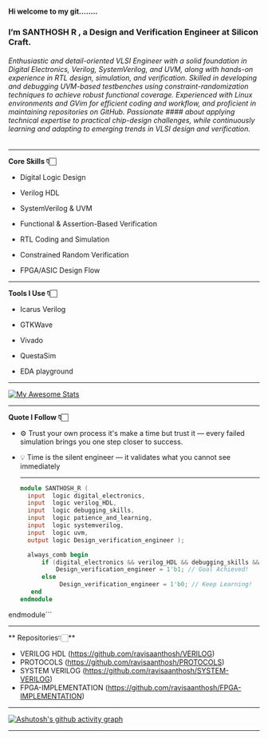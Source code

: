 #### Hi welcome to my git........
### I’m  SANTHOSH R , a Design and Verification Engineer at Silicon Craft.
  ###### Enthusiastic and detail-oriented VLSI Engineer with a solid foundation in Digital Electronics, Verilog, SystemVerilog, and UVM, along with hands-on experience in RTL design, simulation, and verification. Skilled in developing and debugging UVM-based testbenches using constraint-randomization techniques to achieve robust functional coverage. Experienced with Linux environments and GVim for efficient coding and workflow, and proficient in maintaining repositories on GitHub. Passionate #### about applying technical expertise to practical chip-design challenges, while continuously learning and adapting to emerging trends in VLSI design and verification.
  
---

**Core Skills 👇🏻**

- Digital Logic Design

- Verilog HDL

- SystemVerilog & UVM

- Functional & Assertion-Based Verification

- RTL Coding and Simulation

- Constrained Random Verification

- FPGA/ASIC Design Flow
  
---

**Tools I Use 👇🏻**

- Icarus Verilog

- GTKWave

- Vivado

- QuestaSim

- EDA playground

---

  [![My Awesome Stats](https://awesome-github-stats.azurewebsites.net/user-stats/ravisaanthosh?cardType=level&theme=highcontrast&preferLogin=false)](https://git.io/awesome-stats-card)

---
**Quote I Follow 👇🏻**
- ⚙️ Trust your own process it's make a time but trust it — every failed simulation brings you one step closer to success.
  
- 💡 Time is the silent engineer — it validates what you cannot see immediately
  
  ---
  ```verilog
  module SANTHOSH_R (
    input  logic digital_electronics,
    input  logic verilog_HDL,
    input  logic debugging_skills,
    input  logic patience_and_learning,
    input  logic systemverilog,
    input  logic uvm,
    output logic Design_verification_engineer );

    always_comb begin
        if (digital_electronics && verilog_HDL && debugging_skills && patience_and_learning && systemverilog && uvm)
            Design_verification_engineer = 1'b1; // Goal Achieved!
        else
             Design_verification_engineer = 1'b0; // Keep Learning!
     end
  endmodule

endmodule```



---

** Repositories👇🏻**
- VERILOG HDL (https://github.com/ravisaanthosh/VERILOG)
- PROTOCOLS (https://github.com/ravisaanthosh/PROTOCOLS)
- SYSTEM VERILOG (https://github.com/ravisaanthosh/SYSTEM-VERILOG)
- FPGA-IMPLEMENTATION (https://github.com/ravisaanthosh/FPGA-IMPLEMENTATION)
  
---
[![Ashutosh's github activity graph](https://github-readme-activity-graph.vercel.app/graph?username=ravisaanthosh&bg_color=0d1117&color=5bcdec&line=5bcdec&point=ffffff&area=true&hide_border=true)](https://github.com/ashutosh00710/github-readme-activity-graph)

---



  





  

